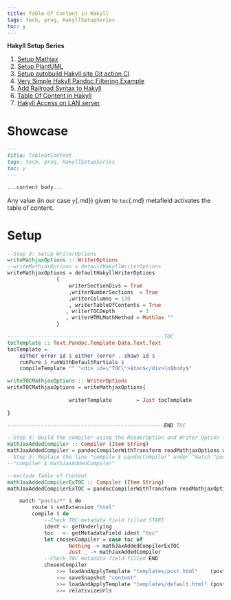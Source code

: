 ```yaml
---
title: Table Of Content in Hakyll
tags: tech, prog, HakyllSetupSeries
toc: y
---
```

**Hakyll Setup Series**  

1. [Setup Mathjax](2021-08-23-HakyllSetupMathjax.html)
2. [Setup PlantUML](2021-08-24-HakyllPlantUML2.html)
3. [Setup autobuild Hakyll site Git action CI](2021-06-28-HakyllGitAction.html)
4. [Very Simple Hakyll Pandoc Filtering Example](2021-08-23-PandocFiltering.html)
5. [Add Railroad Syntax to Hakyll](2021-10-01-RailroadSyntax.html)
6. [Table Of Content in Hakyll](2021-10-01-TableOfContent.html)
7. [Hakyll Access on LAN server](2021-11-07-HakyllAccessOnLAN.html)

# Showcase

```md
---
title: TableOfContent
tags: tech, prog, HakyllSetupSeries
toc: y
---

...content body...
```

Any value (in our case `y`{.md}) given to `toc`{.md} metafield activates the table of content. 

# Setup

```{.hs filename="site.hs"}
--Step 3: Setup WriterOptions
writeMathjaxOptions :: WriterOptions
--writeMathjaxOptions = defaultHakyllWriterOptions
writeMathjaxOptions = defaultHakyllWriterOptions 
                {          
                    writerSectionDivs = True
                    ,writerNumberSections  = True
                    ,writerColumns = 130
                    , writerTableOfContents = True
                   , writerTOCDepth        = 3
                   , writerHTMLMathMethod = MathJax ""
                }

---------------------------------------------------TOC
tocTemplate :: Text.Pandoc.Template Data.Text.Text
tocTemplate =
    either error id $ either (error . show) id $
    runPure $ runWithDefaultPartials $
    compileTemplate "" "<div id=\"TOC\">$toc$</div>\n$body$"

writeTOCMathjaxOptions :: WriterOptions
writeTOCMathjaxOptions = writeMathjaxOptions{
                   
                    writerTemplate        = Just tocTemplate
                
}

---------------------------------------------------END TOC

--Step 4: Build the compiler using the ReaderOption and Writer Option from Step 2, 3.
mathJaxAddedCompiler :: Compiler (Item String)
mathJaxAddedCompiler = pandocCompilerWithTransform readMathjaxOptions writeTOCMathjaxOptions addToCodeBlock
--Step 5: Replace the line "compile $ pandocCompiler" under "match "posts/*" $ do" with 
--"compiler $ mathJaxAddedCompiler"

--exclude Table of Content
mathJaxAddedCompilerExTOC :: Compiler (Item String)
mathJaxAddedCompilerExTOC = pandocCompilerWithTransform readMathjaxOptions writeMathjaxOptions addToCodeBlock

```


```{.hs filename="site.hs"}
    match "posts/*" $ do
        route $ setExtension "html"
        compile $ do
            --Check TOC metadata field filled START
            ident <- getUnderlying                                 
            toc   <- getMetadataField ident "toc"             
            let chosenCompiler = case toc of
                    Nothing -> mathJaxAddedCompilerExTOC
                    Just _ -> mathJaxAddedCompiler                        
            --Check TOC metadata field filled END 
            chosenCompiler
                >>= loadAndApplyTemplate "templates/post.html"    (postCtxWithTags tags)
                >>= saveSnapshot "content"
                >>= loadAndApplyTemplate "templates/default.html" (postCtxWithTags tags)
                >>= relativizeUrls
```